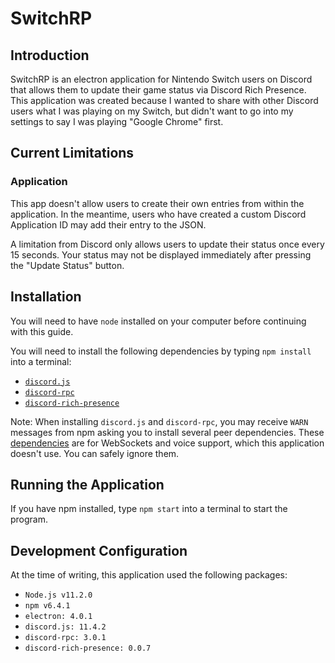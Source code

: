 # SwitchRP
## Introduction

SwitchRP is an electron application for Nintendo Switch users on Discord that allows them to update their game status via Discord Rich Presence. This application was created because I wanted to share with other Discord users what I was playing on my Switch, but didn't want to go into my settings to say I was playing "Google Chrome" first.

## Current Limitations
### Application 
This app doesn't allow users to create their own entries from within the application. In the meantime, users who have created a custom Discord Application ID may add their entry to the JSON.

A limitation from Discord only allows users to update their status once every 15 seconds. Your status may not be displayed immediately after pressing the "Update Status" button.

## Installation
You will need to have `node` installed on your computer before continuing with this guide.

You will need to install the following dependencies by typing `npm install` into a terminal:
* [`discord.js`](https://www.npmjs.com/package/discord.js)
* [`discord-rpc`](https://www.npmjs.com/package/discord-rpc)
* [`discord-rich-presence`](https://www.npmjs.com/package/discord-rich-presence)

Note: When installing `discord.js` and `discord-rpc`, you may receive `WARN` messages from npm asking you to install several peer dependencies. These [dependencies](https://www.npmjs.com/package/discord.js#optional-packages) are for WebSockets and voice support, which this application doesn't use. You can safely ignore them.

## Running the Application
If you have npm installed, type `npm start` into a terminal to start the program.

## Development Configuration
At the time of writing, this application used the following packages:
* `Node.js v11.2.0`
* `npm v6.4.1`
* `electron: 4.0.1`
* `discord.js: 11.4.2`
* `discord-rpc: 3.0.1`
* `discord-rich-presence: 0.0.7`
